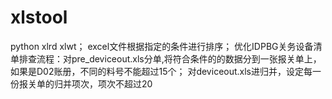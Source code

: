 # xlstool
python xlrd xlwt；
excel文件根据指定的条件进行排序；
优化IDPBG关务设备清单排查流程：对pre_deviceout.xls分单,将符合条件的的数据分到一张报关单上，如果是D02账册，不同的料号不能超过15个；
对deviceout.xls进归并，设定每一份报关单的归并项次，项次不超过20
